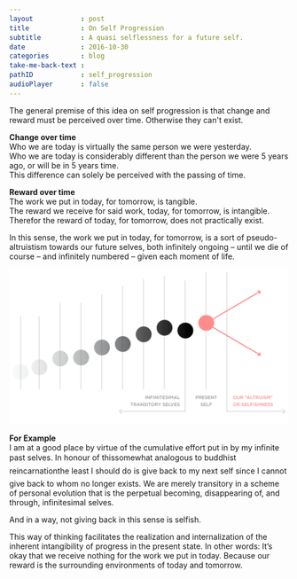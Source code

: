 ```yaml
---
layout            : post
title             : On Self Progression
subtitle          : A quasi selflessness for a future self.
date              : 2016-10-30
categories        : blog
take-me-back-text :
pathID            : self_progression
audioPlayer       : false
---
```


The general premise of this idea on self progression is that change and reward must be perceived over time. Otherwise they can't exist.

<b>Change over time</b><br>
Who we are today is virtually the same person we were yesterday.<br>
Who we are today is considerably different than the person we were 5 years ago, or will be in 5 years time.<br>
This difference can solely be perceived with the passing of time.

<b>Reward over time</b><br>
The work we put in today, for tomorrow, is tangible.<br>
The reward we receive for said work, today, for tomorrow, is intangible.<br>
Therefor the reward of today, for tomorrow, does not practically exist.<br>

In this sense, the work we put in today, for tomorrow, is a sort of pseudo-altruistism towards our future selves, both infinitely ongoing – until we die of course – and infinitely numbered – given each moment of life.

<div className="image-container-center">
  <img className="w3" src="./img/blog/self-progression-1.png"/>
</div>

<b>For Example</b><br>
I am at a good place by virtue of the cumulative effort put in by my infinite past selves.
In honour of this&#151;somewhat analogous to buddhist reincarnation&#151;the least I should do is give back to my next self since I cannot give back to whom no longer exists. We are merely transitory in a scheme of personal evolution that is the perpetual becoming, disappearing of, and through, infinitesimal selves.

And in a way, not giving back in this sense is selfish.

This way of thinking facilitates the realization and internalization of the inherent intangibility of progress in the present state.
In other words: It’s okay that we receive nothing for the work we put in today.
Because our reward is the surrounding environments of today and tomorrow.
